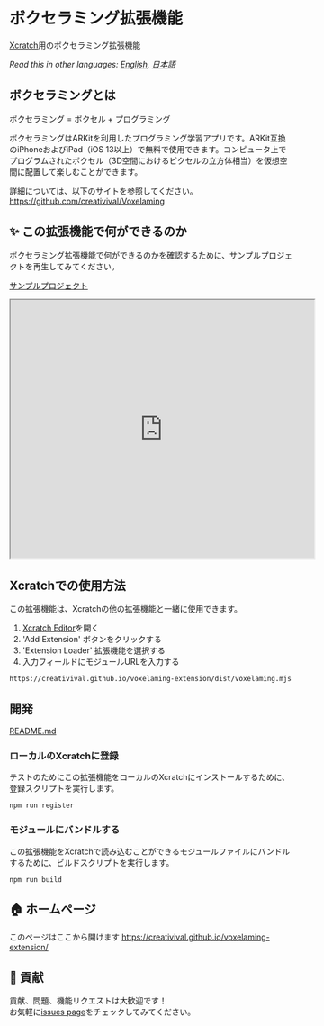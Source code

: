 # ボクセラミング拡張機能

[Xcratch](https://xcratch.github.io/)用のボクセラミング拡張機能

*Read this in other languages: [English](README.en.md), [日本語](README.md)*

## ボクセラミングとは

ボクセラミング = ボクセル + プログラミング

ボクセラミングはARKitを利用したプログラミング学習アプリです。ARKit互換のiPhoneおよびiPad（iOS 13以上）で無料で使用できます。コンピュータ上でプログラムされたボクセル（3D空間におけるピクセルの立方体相当）を仮想空間に配置して楽しむことができます。

詳細については、以下のサイトを参照してください。https://github.com/creativival/Voxelaming

## ✨ この拡張機能で何ができるのか

ボクセラミング拡張機能で何ができるのかを確認するために、サンプルプロジェクトを再生してみてください。

[サンプルプロジェクト](https://xcratch.github.io/editor/#https://creativival.github.io/voxelaming-extension/projects/example.sb3)

<iframe src="https://xcratch.github.io/editor/player#https://creativival.github.io/voxelaming-extension/projects/example.sb3" width="540px" height="460px"></iframe>

## Xcratchでの使用方法

この拡張機能は、Xcratchの他の拡張機能と一緒に使用できます。
1.  [Xcratch Editor](https://xcratch.github.io/editor)を開く
2. 'Add Extension' ボタンをクリックする
3. 'Extension Loader' 拡張機能を選択する
4. 入力フィールドにモジュールURLを入力する
```
https://creativival.github.io/voxelaming-extension/dist/voxelaming.mjs
```

## 開発

[README.md](README.md)

### ローカルのXcratchに登録

テストのためにこの拡張機能をローカルのXcratchにインストールするために、登録スクリプトを実行します。

```
npm run register
```

### モジュールにバンドルする

この拡張機能をXcratchで読み込むことができるモジュールファイルにバンドルするために、ビルドスクリプトを実行します。

```
npm run build
```

## 🏠 ホームページ

このページはここから開けます https://creativival.github.io/voxelaming-extension/

## 🤝 貢献

貢献、問題、機能リクエストは大歓迎です！<br />お気軽に[issues page](https://github.com/https://creativival/voxelaming-extension/issues)をチェックしてみてください。
